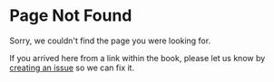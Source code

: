 # Page Not Found

Sorry, we couldn't find the page you were looking for.

If you arrived here from a link within the book, please let us know by [creating an issue](https://github.com/gregnazario/aptos-book/issues/new) so we can fix it.
